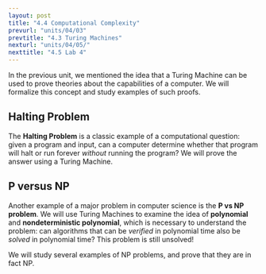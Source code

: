 ```yaml
---
layout: post
title: "4.4 Computational Complexity"
prevurl: "units/04/03"
prevtitle: "4.3 Turing Machines"
nexturl: "units/04/05/"
nexttitle: "4.5 Lab 4"
---
```

In the previous unit, we mentioned the idea that a Turing Machine can be used to prove theories about the capabilities of a computer. We will formalize this concept and study examples of such proofs.

## Halting Problem
The **Halting Problem** is a classic example of a computational question: given a program and input, can a computer determine whether that program will halt or run forever *without* running the program? We will prove the answer using a Turing Machine.

## P versus NP
Another example of a major problem in computer science is the **P vs NP problem**. We will use Turing Machines to examine the idea of **polynomial** and **nondeterministic polynomial**, which is necessary to understand the problem: can algorithms that can be *verified* in polynomial time also be *solved* in polynomial time? This problem is still unsolved!

We will study several examples of NP problems, and prove that they are in fact NP.